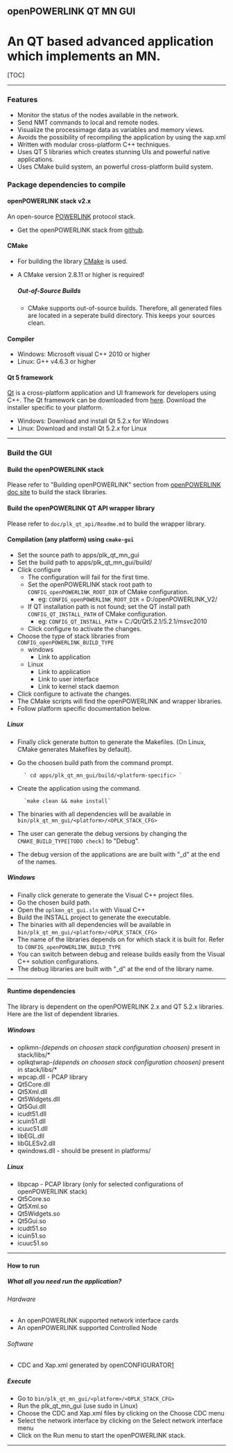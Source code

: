 ## openPOWERLINK QT MN GUI 

An QT based advanced application which implements an MN.
======================================

[TOC]

-------
### Features
 - Monitor the status of the nodes available in the network.
 - Send NMT commands to local and remote nodes.
 - Visualize the processimage data as variables and memory views.
 - Avoids the possibility of recompiling the application by using the xap.xml
 - Written with modular cross-platform C++ techniques.
 - Uses QT 5 libraries which creates stunning UIs and powerful native applications.
 - Uses CMake build system, an powerful cross-platform build system.

### Package dependencies to compile
#### openPOWERLINK stack v2.x
An open-source [POWERLINK][2] protocol stack.

* Get the openPOWERLINK stack from [github][7].


#### CMake
 * For building the library [CMake][5] is used. 
 * A CMake version 2.8.11 or higher is required!

	##### Out-of-Source Builds
	 * CMake supports out-of-source builds. Therefore, all generated files are 
	   located in a seperate build directory. This keeps your sources clean.

#### Compiler
 * Windows: Microsoft visual C++ 2010 or higher
 * Linux: G++ v4.6.3 or higher

#### Qt 5 framework
[Qt][3] is a cross-platform application and UI framework for developers using C++.
The Qt framework can be downloaded from [here][4]. Download the installer 
specific to your platform.

 * Windows: Download and install Qt 5.2.x for Windows
 * Linux: Download and install Qt 5.2.x for Linux

-------

### Build the GUI

#### Build the openPOWERLINK stack
Please refer to "Building openPOWERLINK" section from [openPOWERLINK doc site][6]
to build the stack libraries.

#### Build the openPOWERLINK QT API wrapper library

Please refer to `doc/plk_qt_api/Readme.md` to build the wrapper library. 

#### Compilation (any platform) using `cmake-gui`
 - Set the source path to apps/plk_qt_mn_gui
 - Set the build path to apps/plk_qt_mn_gui/build/<platform-specific>
 - Click configure
	- The configuration will fail for the first time. 
	- Set the openPOWERLINK stack root path to `CONFIG_openPOWERLINK_ROOT_DIR` of CMake configuration.
		- eg: `CONFIG_openPOWERLINK_ROOT_DIR` = D:/openPOWERLINK_V2/
	- If QT installation path is not found; set the QT install path `CONFIG_QT_INSTALL_PATH` of CMake configuration.
		- eg: `CONFIG_QT_INSTALL_PATH` = C:/Qt/Qt5.2.1/5.2.1/msvc2010
	- Click configure to activate the changes.
- Choose the type of stack libraries from `CONFIG_openPOWERLINK_BUILD_TYPE`
	- windows
		- Link to application
	- Linux
		- Link to application
		- Link to user interface
		- Link to kernel stack daemon
- Click configure to activate the changes.
- The CMake scripts will find the openPOWERLINK and wrapper libraries.
- Follow platform specific documentation below.

##### Linux
- Finally click generate button to generate the Makefiles. 
  (On Linux, CMake generates Makefiles by default).
- Go the choosen build path from the command prompt.

		` cd apps/plk_qt_mn_gui/build/<platform-specific> `
- Create the application using the command.

		`make clean && make install`
- The binaries with all dependencies will be available in 
  `bin/plk_qt_mn_gui/<platform>/<OPLK_STACK_CFG>`
- The user can generate the debug versions by changing the 
  `CMAKE_BUILD_TYPE[TODO check]` to "Debug".
- The debug version of the applications are are built with "_d" at the end of the names.

##### Windows
- Finally click generate to generate the Visual C++ project files.
- Go the chosen build path.
- Open the `oplkmn_qt_gui.sln` with Visual C++
- Build the INSTALL project to generate the executable.
- The binaries with all dependencies will be available in 
  `bin/plk_qt_mn_gui/<platform>/<OPLK_STACK_CFG>`
- The name of the libraries depends on for which stack it is built for.
  Refer to `CONFIG_openPOWERLINK_BUILD_TYPE`
- You can switch between debug and release builds easily from the Visual C++ 
  solution configurations.
- The debug libraries are built with "_d" at the end of the library name.

-------

#### Runtime dependencies
The library is dependent on the openPOWERLINK 2.x and QT 5.2.x libraries. 
Here are the list of dependent libraries.

##### Windows
 - oplkmn-*(depends on choosen stack configuration choosen)* present in stack/libs/*
 - oplkqtwrap-*(depends on choosen stack configuration choosen)* present in stack/libs/*
 - wpcap.dll - PCAP library
 - Qt5Core.dll
 - Qt5Xml.dll
 - Qt5Widgets.dll
 - Qt5Gui.dll
 - icudt51.dll
 - icuin51.dll
 - icuuc51.dll
 - libEGL.dll
 - libGLESv2.dll
 - qwindows.dll - should be present in platforms/

##### Linux
 - libpcap - PCAP library (only for selected configurations of openPOWERLINK stack)
 - Qt5Core.so
 - Qt5Xml.so
 - Qt5Widgets.so
 - Qt5Gui.so
 - icudt51.so
 - icuin51.so
 - icuuc51.so


-------

#### How to run

##### What all you need run the application?
###### Hardware
 - An openPOWERLINK supported network interface cards
 - An openPOWERLINK supported Controlled Node
###### Software
 - CDC and Xap.xml generated by openCONFIGURATOR[1] 

##### Execute
 - Go to `bin/plk_qt_mn_gui/<platform>/<OPLK_STACK_CFG>`
 - Run the plk_qt_mn_gui (use sudo in Linux)
 - Choose the CDC and Xap.xml files by clicking on the Choose CDC menu
 - Select the network interface by clicking on the Select network interface menu
 - Click on the Run menu to start the openPOWERLINK stack.


-------
[1]: http://sourceforge.net/projects/openconf/
[2]: http://sourceforge.net/projects/openpowerlink/
[3]: http://qt-project.org
[4]: http://download.qt-project.org/official_releases/qt/5.2
[5]: http://www.cmake.org
[6]: http://openpowerlink.sourceforge.net
[7]: https://github.com/Ramakrishnan45/openPOWERLINK_v2.0_QT